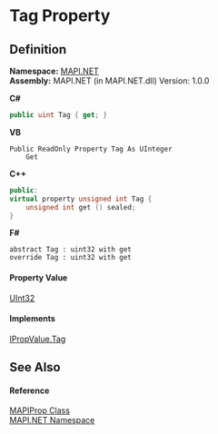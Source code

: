 # Tag Property




## Definition
**Namespace:** <a href="5bef4637-66f8-16d4-e5f4-4d0da57a1538.md">MAPI.NET</a>  
**Assembly:** MAPI.NET (in MAPI.NET.dll) Version: 1.0.0

**C#**
``` C#
public uint Tag { get; }
```
**VB**
``` VB
Public ReadOnly Property Tag As UInteger
	Get
```
**C++**
``` C++
public:
virtual property unsigned int Tag {
	unsigned int get () sealed;
}
```
**F#**
``` F#
abstract Tag : uint32 with get
override Tag : uint32 with get
```



#### Property Value
<a href="https://learn.microsoft.com/dotnet/api/system.uint32" target="_blank" rel="noopener noreferrer">UInt32</a>

#### Implements
<a href="b750c2b5-8948-7c24-e633-f7efb37c2b86.md">IPropValue.Tag</a>  


## See Also


#### Reference
<a href="04791c9c-49a6-3b6d-99fa-53509df4be95.md">MAPIProp Class</a>  
<a href="5bef4637-66f8-16d4-e5f4-4d0da57a1538.md">MAPI.NET Namespace</a>  
